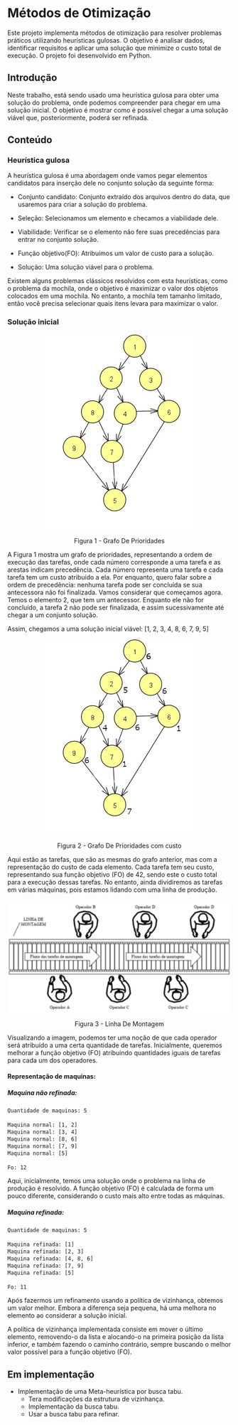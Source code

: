 # Métodos de Otimização

Este projeto implementa métodos de otimização para resolver problemas práticos utilizando heurísticas gulosas. O objetivo é analisar dados, identificar requisitos e aplicar uma solução que minimize o custo total de execução. O projeto foi desenvolvido em Python.

## Introdução

Neste trabalho, está sendo usado uma heurística gulosa para obter uma solução do problema, onde podemos compreender para chegar em uma solução inicial. O objetivo é mostrar como é possível chegar a uma solução viável que, posteriormente, poderá ser refinada.

## Conteúdo 
### Heurística gulosa

A heurística gulosa é uma abordagem onde vamos pegar elementos candidatos para inserção dele no conjunto solução da seguinte forma:

- Conjunto candidato: Conjunto extraído dos arquivos dentro do data, que usaremos para criar a solução do problema.

- Seleção: Selecionamos um elemento e checamos a viabilidade dele.

- Viabilidade: Verificar se o elemento não fere suas precedências para entrar no conjunto solução.

- Função objetivo(FO): Atribuímos um valor de custo para a solução.

- Solução: Uma solução viável para o problema.

Existem alguns problemas clássicos resolvidos com esta heurísticas, como o problema da mochila, onde o objetivo é maximizar o valor dos objetos colocados em uma mochila. No entanto, a mochila tem tamanho limitado, então você precisa selecionar quais itens levara para maximizar o valor.

### Solução inicial
<div align="center">
    <img src="./img/GrafoDePrioridades.png" alt="Grafo De Prioridades">
    <p>Figura 1 - Grafo De Prioridades</p>
</div>

A Figura 1 mostra um grafo de prioridades, representando a ordem de execução das tarefas, onde cada número corresponde a uma tarefa e as arestas indicam precedência. Cada número representa uma tarefa e cada tarefa tem um custo atribuído a ela. Por enquanto, quero falar sobre a ordem de precedência: nenhuma tarefa pode ser concluída se sua antecessora não foi finalizada. Vamos considerar que começamos agora. Temos o elemento 2, que tem um antecessor. Enquanto ele não for concluído, a tarefa 2 não pode ser finalizada, e assim sucessivamente até chegar a um conjunto solução.

Assim, chegamos a uma solução inicial viável: [1, 2, 3, 4, 8, 6, 7, 9, 5]

<div align="center">
    <img src="./img/GrafoDePrioridadesComCusto.png" alt="Grafo De Prioridades com custo">
    <p>Figura 2 - Grafo De Prioridades com custo</p>
</div>

Aqui estão as tarefas, que são as mesmas do grafo anterior, mas com a representação do custo de cada elemento. Cada tarefa tem seu custo, representando sua função objetivo (FO) de 42, sendo este o custo total para a execução dessas tarefas. No entanto, ainda dividiremos as tarefas em várias máquinas, pois estamos lidando com uma linha de produção.

<div align="center">
    <img src="./img/LinhaDeMontagem.png" alt="Linha De Montagem">
    <p>Figura 3 - Linha De Montagem</p>
</div>

Visualizando a imagem, podemos ter uma noção de que cada operador será atribuído a uma certa quantidade de tarefas. Inicialmente, queremos melhorar a função objetivo (FO) atribuindo quantidades iguais de tarefas para cada um dos operadores.

#### Representação de maquinas:


##### Maquina não refinada:
```
Quantidade de maquinas: 5

Maquina normal: [1, 2]
Maquina normal: [3, 4]
Maquina normal: [8, 6]
Maquina normal: [7, 9]
Maquina normal: [5]   

Fo: 12
```
Aqui, inicialmente, temos uma solução onde o problema na linha de produção é resolvido. A função objetivo (FO) é calculada de forma um pouco diferente, considerando o custo mais alto entre todas as máquinas.

##### Maquina refinada:
```
Quantidade de maquinas: 5

Maquina refinada: [1]
Maquina refinada: [2, 3]
Maquina refinada: [4, 8, 6]
Maquina refinada: [7, 9]
Maquina refinada: [5]

Fo: 11

```
Após fazermos um refinamento usando a política de vizinhança, obtemos um valor melhor. Embora a diferença seja pequena, há uma melhora no elemento ao considerar a solução inicial.

A política de vizinhança implementada consiste em mover o último elemento, removendo-o da lista e alocando-o na primeira posição da lista inferior, e também fazendo o caminho contrário, sempre buscando o melhor valor possível para a função objetivo (FO).

## Em implementação

- Implementação de uma Meta-heurística por busca tabu.
    - Tera modificações da estrutura de vizinhança.
    - Implementação da busca tabu.
    - Usar a busca tabu para refinar.
